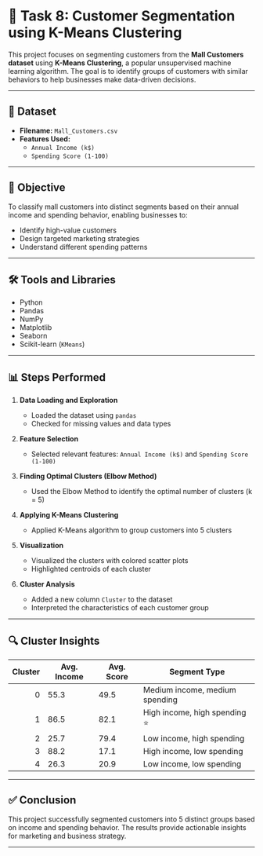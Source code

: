 # 🧠 Task 8: Customer Segmentation using K-Means Clustering

This project focuses on segmenting customers from the **Mall Customers dataset** using **K-Means Clustering**, a popular unsupervised machine learning algorithm. The goal is to identify groups of customers with similar behaviors to help businesses make data-driven decisions.

-------------------------------------------------------------------------------------------------------------------------------------------------------------------------------------------------------------------------------------------------------------------------------------

## 📁 Dataset

- **Filename:** `Mall_Customers.csv`
- **Features Used:**
  - `Annual Income (k$)`
  - `Spending Score (1-100)`

-------------------------------------------------------------------------------------------------------------------------------------------------------------------------------------------------------------------------------------------------------------------------------------


## 🧩 Objective

To classify mall customers into distinct segments based on their annual income and spending behavior, enabling businesses to:
- Identify high-value customers
- Design targeted marketing strategies
- Understand different spending patterns

-------------------------------------------------------------------------------------------------------------------------------------------------------------------------------------------------------------------------------------------------------------------------------------


## 🛠️ Tools and Libraries

- Python
- Pandas
- NumPy
- Matplotlib
- Seaborn
- Scikit-learn (`KMeans`)

-------------------------------------------------------------------------------------------------------------------------------------------------------------------------------------------------------------------------------------------------------------------------------------


## 📊 Steps Performed

1. **Data Loading and Exploration**
   - Loaded the dataset using `pandas`
   - Checked for missing values and data types

2. **Feature Selection**
   - Selected relevant features: `Annual Income (k$)` and `Spending Score (1-100)`

3. **Finding Optimal Clusters (Elbow Method)**
   - Used the Elbow Method to identify the optimal number of clusters (k = 5)

4. **Applying K-Means Clustering**
   - Applied K-Means algorithm to group customers into 5 clusters

5. **Visualization**
   - Visualized the clusters with colored scatter plots
   - Highlighted centroids of each cluster

6. **Cluster Analysis**
   - Added a new column `Cluster` to the dataset
   - Interpreted the characteristics of each customer group

-------------------------------------------------------------------------------------------------------------------------------------------------------------------------------------------------------------------------------------------------------------------------------------


## 🔍 Cluster Insights

| Cluster | Avg. Income | Avg. Score | Segment Type                     |
|--------:|-------------|-------------|----------------------------------|
| 0       | 55.3        | 49.5        | Medium income, medium spending   |
| 1       | 86.5        | 82.1        | High income, high spending ⭐     |
| 2       | 25.7        | 79.4        | Low income, high spending        |
| 3       | 88.2        | 17.1        | High income, low spending        |
| 4       | 26.3        | 20.9        | Low income, low spending         |

-------------------------------------------------------------------------------------------------------------------------------------------------------------------------------------------------------------------------------------------------------------------------------------


## ✅ Conclusion

This project successfully segmented customers into 5 distinct groups based on income and spending behavior. The results provide actionable insights for marketing and business strategy.

-------------------------------------------------------------------------------------------------------------------------------------------------------------------------------------------------------------------------------------------------------------------------------------
